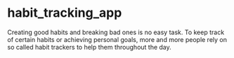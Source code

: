 # habit_tracking_app
Creating good habits and breaking bad ones is no easy task. To keep track of certain habits or achieving personal  goals, more and more people rely on so called habit trackers to help them throughout the day.
